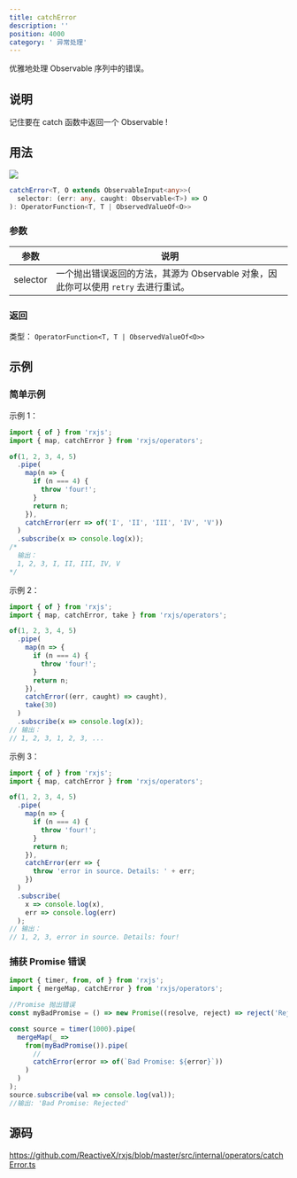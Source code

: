 ```yaml
---
title: catchError
description: ''
position: 4000
category: ' 异常处理'
---
```


<alert>

优雅地处理 Observable 序列中的错误。

</alert>

## 说明

记住要在 catch 函数中返回一个 Observable !

## 用法

![](https://rxjs.dev/assets/images/marble-diagrams/catch.png)

```ts
catchError<T, O extends ObservableInput<any>>(
  selector: (err: any, caught: Observable<T>) => O
): OperatorFunction<T, T | ObservedValueOf<O>>
```

### 参数

| 参数     | 说明                                                                                |
| -------- | ----------------------------------------------------------------------------------- |
| selector | 一个抛出错误返回的方法，其源为 Observable 对象，因此你可以使用 `retry` 去进行重试。 |

### 返回

类型： `OperatorFunction<T, T | ObservedValueOf<O>>`

## 示例

### 简单示例

示例 1：

```ts
import { of } from 'rxjs';
import { map, catchError } from 'rxjs/operators';

of(1, 2, 3, 4, 5)
  .pipe(
    map(n => {
      if (n === 4) {
        throw 'four!';
      }
      return n;
    }),
    catchError(err => of('I', 'II', 'III', 'IV', 'V'))
  )
  .subscribe(x => console.log(x));
/*
  输出：
  1, 2, 3, I, II, III, IV, V
*/
```

示例 2：

```ts
import { of } from 'rxjs';
import { map, catchError, take } from 'rxjs/operators';

of(1, 2, 3, 4, 5)
  .pipe(
    map(n => {
      if (n === 4) {
        throw 'four!';
      }
      return n;
    }),
    catchError((err, caught) => caught),
    take(30)
  )
  .subscribe(x => console.log(x));
// 输出：
// 1, 2, 3, 1, 2, 3, ...
```

示例 3：

```ts
import { of } from 'rxjs';
import { map, catchError } from 'rxjs/operators';

of(1, 2, 3, 4, 5)
  .pipe(
    map(n => {
      if (n === 4) {
        throw 'four!';
      }
      return n;
    }),
    catchError(err => {
      throw 'error in source. Details: ' + err;
    })
  )
  .subscribe(
    x => console.log(x),
    err => console.log(err)
  );
// 输出：
// 1, 2, 3, error in source. Details: four!
```

### 捕获 Promise 错误

```ts
import { timer, from, of } from 'rxjs';
import { mergeMap, catchError } from 'rxjs/operators';

//Promise 抛出错误
const myBadPromise = () => new Promise((resolve, reject) => reject('Rejected!'));

const source = timer(1000).pipe(
  mergeMap(_ =>
    from(myBadPromise()).pipe(
      //
      catchError(error => of(`Bad Promise: ${error}`))
    )
  )
);
source.subscribe(val => console.log(val));
//输出: 'Bad Promise: Rejected'
```

## 源码

<https://github.com/ReactiveX/rxjs/blob/master/src/internal/operators/catchError.ts>
